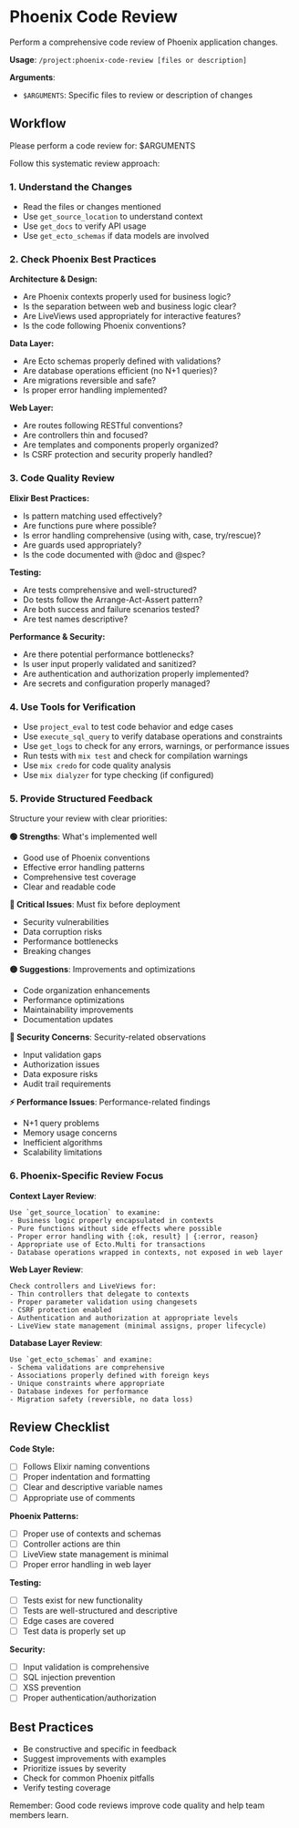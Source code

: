 # Phoenix Code Review

Perform a comprehensive code review of Phoenix application changes.

**Usage**: `/project:phoenix-code-review [files or description]`

**Arguments**:
- `$ARGUMENTS`: Specific files to review or description of changes

## Workflow

Please perform a code review for: $ARGUMENTS

Follow this systematic review approach:

### 1. Understand the Changes
- Read the files or changes mentioned
- Use `get_source_location` to understand context
- Use `get_docs` to verify API usage
- Use `get_ecto_schemas` if data models are involved

### 2. Check Phoenix Best Practices

**Architecture & Design:**
- Are Phoenix contexts properly used for business logic?
- Is the separation between web and business logic clear?
- Are LiveViews used appropriately for interactive features?
- Is the code following Phoenix conventions?

**Data Layer:**
- Are Ecto schemas properly defined with validations?
- Are database operations efficient (no N+1 queries)?
- Are migrations reversible and safe?
- Is proper error handling implemented?

**Web Layer:**
- Are routes following RESTful conventions?
- Are controllers thin and focused?
- Are templates and components properly organized?
- Is CSRF protection and security properly handled?

### 3. Code Quality Review

**Elixir Best Practices:**
- Is pattern matching used effectively?
- Are functions pure where possible?
- Is error handling comprehensive (using with, case, try/rescue)?
- Are guards used appropriately?
- Is the code documented with @doc and @spec?

**Testing:**
- Are tests comprehensive and well-structured?
- Do tests follow the Arrange-Act-Assert pattern?
- Are both success and failure scenarios tested?
- Are test names descriptive?

**Performance & Security:**
- Are there potential performance bottlenecks?
- Is user input properly validated and sanitized?
- Are authentication and authorization properly implemented?
- Are secrets and configuration properly managed?

### 4. Use Tools for Verification
- Use `project_eval` to test code behavior and edge cases
- Use `execute_sql_query` to verify database operations and constraints
- Use `get_logs` to check for any errors, warnings, or performance issues
- Run tests with `mix test` and check for compilation warnings
- Use `mix credo` for code quality analysis
- Use `mix dialyzer` for type checking (if configured)

### 5. Provide Structured Feedback
Structure your review with clear priorities:

**🟢 Strengths**: What's implemented well
- Good use of Phoenix conventions
- Effective error handling patterns
- Comprehensive test coverage
- Clear and readable code

**🔴 Critical Issues**: Must fix before deployment
- Security vulnerabilities
- Data corruption risks
- Performance bottlenecks
- Breaking changes

**🟡 Suggestions**: Improvements and optimizations
- Code organization enhancements
- Performance optimizations
- Maintainability improvements
- Documentation updates

**🔵 Security Concerns**: Security-related observations
- Input validation gaps
- Authorization issues
- Data exposure risks
- Audit trail requirements

**⚡ Performance Issues**: Performance-related findings
- N+1 query problems
- Memory usage concerns
- Inefficient algorithms
- Scalability limitations

### 6. Phoenix-Specific Review Focus

**Context Layer Review**:
```
Use `get_source_location` to examine:
- Business logic properly encapsulated in contexts
- Pure functions without side effects where possible
- Proper error handling with {:ok, result} | {:error, reason}
- Appropriate use of Ecto.Multi for transactions
- Database operations wrapped in contexts, not exposed in web layer
```

**Web Layer Review**:
```
Check controllers and LiveViews for:
- Thin controllers that delegate to contexts
- Proper parameter validation using changesets
- CSRF protection enabled
- Authentication and authorization at appropriate levels
- LiveView state management (minimal assigns, proper lifecycle)
```

**Database Layer Review**:
```
Use `get_ecto_schemas` and examine:
- Schema validations are comprehensive
- Associations properly defined with foreign keys
- Unique constraints where appropriate
- Database indexes for performance
- Migration safety (reversible, no data loss)
```

## Review Checklist

**Code Style:**
- [ ] Follows Elixir naming conventions
- [ ] Proper indentation and formatting
- [ ] Clear and descriptive variable names
- [ ] Appropriate use of comments

**Phoenix Patterns:**
- [ ] Proper use of contexts and schemas
- [ ] Controller actions are thin
- [ ] LiveView state management is minimal
- [ ] Proper error handling in web layer

**Testing:**
- [ ] Tests exist for new functionality
- [ ] Tests are well-structured and descriptive
- [ ] Edge cases are covered
- [ ] Test data is properly set up

**Security:**
- [ ] Input validation is comprehensive
- [ ] SQL injection prevention
- [ ] XSS prevention
- [ ] Proper authentication/authorization

## Best Practices
- Be constructive and specific in feedback
- Suggest improvements with examples
- Prioritize issues by severity
- Check for common Phoenix pitfalls
- Verify testing coverage

Remember: Good code reviews improve code quality and help team members learn.
